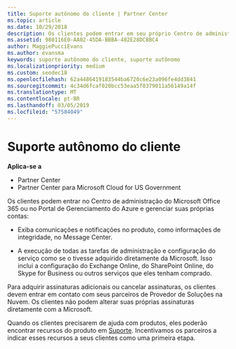 ```yaml
---
title: Suporte autônomo do cliente | Partner Center
ms.topic: article
ms.date: 10/29/2018
description: Os clientes podem entrar em seu próprio Centro de administração do Microsoft Office 365 ou portal de gerenciamento do Azure e gerenciar suas próprias contas. Para adquirir assinaturas adicionais ou cancelar assinaturas, os clientes devem entrar em contato com seus parceiros de Provedor de Soluções na Nuvem.
ms.assetid: 980116E0-AA02-45DA-BBBA-482E28DC8BC4
author: MaggiePucciEvans
ms.author: evansma
keywords: suporte autônomo do cliente, suporte autônomo
ms.localizationpriority: medium
ms.custom: seodec18
ms.openlocfilehash: 62a4486419183544ba6720c6e23a096fe4dd3841
ms.sourcegitcommit: 4c34d6fcaf020bcc53eaa5f0379011a56149a14f
ms.translationtype: MT
ms.contentlocale: pt-BR
ms.lasthandoff: 03/05/2019
ms.locfileid: "57584049"
---
```

# <a name="customer-self-support"></a>Suporte autônomo do cliente

**Aplica-se a**

-  Partner Center
-  Partner Center para Microsoft Cloud for US Government


Os clientes podem entrar no Centro de administração do Microsoft Office 365 ou no Portal de Gerenciamento do Azure e gerenciar suas próprias contas:

-   Exiba comunicações e notificações no produto, como informações de integridade, no Message Center.

-   A execução de todas as tarefas de administração e configuração do serviço como se o tivesse adquirido diretamente da Microsoft. Isso inclui a configuração do Exchange Online, do SharePoint Online, do Skype for Business ou outros serviços que eles tenham comprado.

Para adquirir assinaturas adicionais ou cancelar assinaturas, os clientes devem entrar em contato com seus parceiros de Provedor de Soluções na Nuvem. Os clientes não podem alterar suas próprias assinaturas diretamente com a Microsoft.

Quando os clientes precisarem de ajuda com produtos, eles poderão encontrar recursos do produto em [Suporte](https://partnercenter.microsoft.com/partner/support). Incentivamos os parceiros a indicar esses recursos a seus clientes como uma primeira etapa.

 

 



